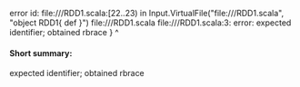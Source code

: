 error id: file://<WORKSPACE>/RDD1.scala:[22..23) in Input.VirtualFile("file://<WORKSPACE>/RDD1.scala", "object RDD1{
    def 
}")
file://<WORKSPACE>/RDD1.scala
file://<WORKSPACE>/RDD1.scala:3: error: expected identifier; obtained rbrace
}
^
#### Short summary: 

expected identifier; obtained rbrace